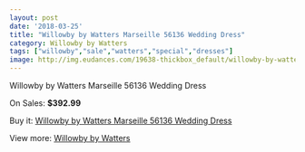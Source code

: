 ```yaml
---
layout: post
date: '2018-03-25'
title: "Willowby by Watters Marseille 56136 Wedding Dress"
category: Willowby by Watters
tags: ["willowby","sale","watters","special","dresses"]
image: http://img.eudances.com/19638-thickbox_default/willowby-by-watters-marseille-56136-wedding-dress.jpg
---
```

Willowby by Watters Marseille 56136 Wedding Dress

On Sales: **$392.99**
<a href="https://www.eudances.com/en/willowby-by-watters/5835-willowby-by-watters-marseille-56136-wedding-dress.html"><amp-img layout="responsive" width="600" height="600" src="//img.eudances.com/19638-thickbox_default/willowby-by-watters-marseille-56136-wedding-dress.jpg" alt="Willowby by Watters Marseille 56136 Wedding Dress 0" /></a>
<a href="https://www.eudances.com/en/willowby-by-watters/5835-willowby-by-watters-marseille-56136-wedding-dress.html"><amp-img layout="responsive" width="600" height="600" src="//img.eudances.com/19641-thickbox_default/willowby-by-watters-marseille-56136-wedding-dress.jpg" alt="Willowby by Watters Marseille 56136 Wedding Dress 1" /></a>
<a href="https://www.eudances.com/en/willowby-by-watters/5835-willowby-by-watters-marseille-56136-wedding-dress.html"><amp-img layout="responsive" width="600" height="600" src="//img.eudances.com/19640-thickbox_default/willowby-by-watters-marseille-56136-wedding-dress.jpg" alt="Willowby by Watters Marseille 56136 Wedding Dress 2" /></a>
<a href="https://www.eudances.com/en/willowby-by-watters/5835-willowby-by-watters-marseille-56136-wedding-dress.html"><amp-img layout="responsive" width="600" height="600" src="//img.eudances.com/19639-thickbox_default/willowby-by-watters-marseille-56136-wedding-dress.jpg" alt="Willowby by Watters Marseille 56136 Wedding Dress 3" /></a>

Buy it: [Willowby by Watters Marseille 56136 Wedding Dress](https://www.eudances.com/en/willowby-by-watters/5835-willowby-by-watters-marseille-56136-wedding-dress.html "Willowby by Watters Marseille 56136 Wedding Dress")

View more: [Willowby by Watters](https://www.eudances.com/en/48-willowby-by-watters "Willowby by Watters")